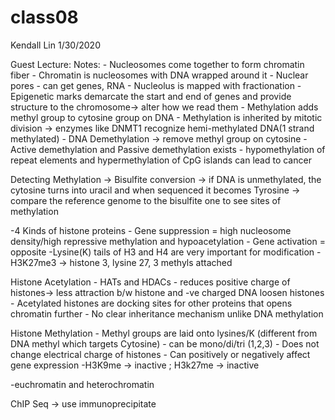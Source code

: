 class08
================
Kendall Lin
1/30/2020

Guest Lecture: Notes: - Nucleosomes come together to form chromatin
fiber - Chromatin is nucleosomes with DNA wrapped around it - Nuclear
pores - can get genes, RNA - Nucleolus is mapped with fractionation -
Epigenetic marks demarcate the start and end of genes and provide
structure to the chromosome-\> alter how we read them - Methylation adds
methyl group to cytosine group on DNA - Methylation is inherited by
mitotic division -\> enzymes like DNMT1 recognize hemi-methylated DNA(1
strand methylated) - DNA Demethylation -\> remove methyl group on
cytosine - Active demethylation and Passive demethylation exists -
hypomethylation of repeat elements and hypermethylation of CpG islands
can lead to cancer

Detecting Methylation -\> Bisulfite conversion -\> if DNA is
unmethylated, the cytosine turns into uracil and when sequenced it
becomes Tyrosine -\> compare the reference genome to the bisulfite one
to see sites of methylation

\-4 Kinds of histone proteins - Gene suppression = high nucleosome
density/high repressive methylation and hypoacetylation - Gene
activation = opposite -Lysine(K) tails of H3 and H4 are very important
for modification - H3K27me3 -\> histone 3, lysine 27, 3 methyls attached

Histone Acetylation - HATs and HDACs - reduces positive charge of
histones-\> less attraction b/w histone and -ve charged DNA loosen
histones - Acetylated histones are docking sites for other proteins that
opens chromatin further - No clear inheritance mechanism unlike DNA
methylation

Histone Methylation - Methyl groups are laid onto lysines/K (different
from DNA methyl which targets Cytosine) - can be mono/di/tri (1,2,3) -
Does not change electrical charge of histones - Can positively or
negatively affect gene expression -H3K9me -\> inactive ; H3k27me -\>
inactive

\-euchromatin and heterochromatin

ChIP Seq -\> use immunoprecipitate
